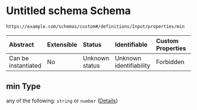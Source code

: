 # Untitled schema Schema

```txt
https://example.com/schemas/custom#/definitions/Input/properties/min
```



| Abstract            | Extensible | Status         | Identifiable            | Custom Properties | Additional Properties | Access Restrictions | Defined In                                                                   |
| :------------------ | :--------- | :------------- | :---------------------- | :---------------- | :-------------------- | :------------------ | :--------------------------------------------------------------------------- |
| Can be instantiated | No         | Unknown status | Unknown identifiability | Forbidden         | Allowed               | none                | [FRW.form.schema.json\*](../out/FRW.form.schema.json "open original schema") |

## min Type

any of the following: `string` or `number` ([Details](frw-definitions-input-properties-min.md))
